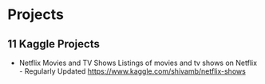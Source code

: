 <!--
 * @Author: zihao_zhong
 * @Date: 2022-03-11 19:17:30
 * @LastEditTime: 2022-03-11 19:20:33
 * @LastEditors: zihao_zhong
 * @Description: 
 * @FilePath: /undefined/Users/danielzhong/Desktop/Kaggle/README.md
-->
# Projects
 
## 11 Kaggle Projects

- Netflix Movies and TV Shows
Listings of movies and tv shows on Netflix - Regularly Updated
https://www.kaggle.com/shivamb/netflix-shows
